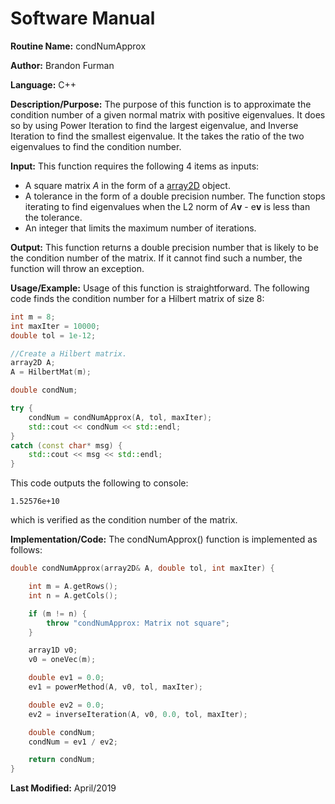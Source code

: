 # Software Manual

**Routine Name:** condNumApprox

**Author:** Brandon Furman

**Language:** C++

**Description/Purpose:** The purpose of this function is to approximate the condition number of a given normal matrix with positive eigenvalues. It does so by using Power Iteration to find the largest eigenvalue, and Inverse Iteration to find the smallest eigenvalue. It the takes the ratio of the two eigenvalues to find the condition number.

**Input:** This function requires the following 4 items as inputs:

- A square matrix *A* in the form of a [array2D](https://brandonfurman.github.io/math5610/SoftwareManual/DataStructures/array2D) object.
- A tolerance in the form of a double precision number. The function stops iterating to find eigenvalues when the L2 norm of *A***v** - e**v** is less than the tolerance.
- An integer that limits the maximum number of iterations. 

**Output:** This function returns a double precision number that is likely to be the condition number of the matrix. If it cannot find such a number, the function will throw an exception.

**Usage/Example:** Usage of this function is straightforward. The following code finds the condition number for a Hilbert matrix of size 8:
```cpp
int m = 8;
int maxIter = 10000;
double tol = 1e-12;

//Create a Hilbert matrix.
array2D A;
A = HilbertMat(m);

double condNum;

try {
	condNum = condNumApprox(A, tol, maxIter);
	std::cout << condNum << std::endl;
}
catch (const char* msg) {
	std::cout << msg << std::endl;
}
```
This code outputs the following to console:
```
1.52576e+10
```
which is verified as the condition number of the matrix.

**Implementation/Code:** The condNumApprox() function is implemented as follows:

```cpp
double condNumApprox(array2D& A, double tol, int maxIter) {

	int m = A.getRows();
	int n = A.getCols();

	if (m != n) {
		throw "condNumApprox: Matrix not square";
	}

	array1D v0;
	v0 = oneVec(m);

	double ev1 = 0.0;
	ev1 = powerMethod(A, v0, tol, maxIter);

	double ev2 = 0.0;
	ev2 = inverseIteration(A, v0, 0.0, tol, maxIter);

	double condNum;
	condNum = ev1 / ev2;

	return condNum;
}
```

**Last Modified:** April/2019